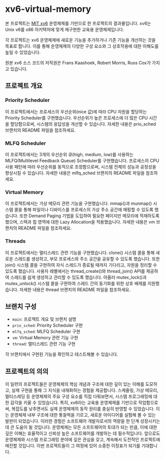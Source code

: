 # xv6-virtual-memory

본 프로젝트는 [MIT xv6](https://pdos.csail.mit.edu/6.828/2022/xv6.html) 운영체제를 기반으로 한 프로젝트의 결과물입니다. xv6는 Unix v6를 x86 아키텍처에 맞게 재구현한 교육용 운영체제입니다.

각 프로젝트는 xv6 운영체제에 새로운 기능을 추가하거나 기존 기능을 개선하는 것을 목표로 합니다. 이를 통해 운영체제의 다양한 구성 요소와 그 상호작용에 대한 이해도를 높일 수 있었습니다.

원본 xv6 소스 코드의 저작권은 Frans Kaashoek, Robert Morris, Russ Cox가 가지고 있습니다.

## 프로젝트 개요

### Priority Scheduler
이 프로젝트에서는 프로세스의 우선순위(nice 값)에 따라 CPU 자원을 할당하는 Priority Scheduler를 구현했습니다. 우선순위가 높은 프로세스에 더 많은 CPU 시간을 할당함으로써, 시스템의 응답성을 개선할 수 있습니다.
자세한 내용은 prio_sched 브랜치의 README 파일을 참조하세요.

### MLFQ Scheduler
이 프로젝트에서는 3개의 우선순위 큐(high, medium, low)를 사용하는 MLFQ(Multilevel Feedback Queue) Scheduler를 구현했습니다. 프로세스의 CPU 사용 패턴에 따라 우선순위를 동적으로 조정함으로써, 시스템 전체의 성능과 공정성을 향상시킬 수 있습니다.
자세한 내용은 mlfq_sched 브랜치의 README 파일을 참조하세요.

### Virtual Memory
이 프로젝트에서는 가상 메모리 관련 기능을 구현했습니다. mmap()과 munmap() 시스템 콜을 통해 파일이나 디바이스를 프로세스의 가상 주소 공간에 매핑할 수 있도록 했습니다. 또한 Demand Paging 기법을 도입하여 필요한 페이지만 메모리에 적재하도록 했으며, 스택과 힙 영역에 대한 Lazy Allocation을 적용했습니다.
자세한 내용은 vm 브랜치의 README 파일을 참조하세요.

### Threads
이 프로젝트에서는 멀티스레드 관련 기능을 구현했습니다. clone() 시스템 콜을 통해 새로운 스레드를 생성하고, 부모 프로세스와 주소 공간을 공유할 수 있도록 했습니다. 또한 join() 시스템 콜을 구현하여 자식 스레드가 종료될 때까지 기다리고, 자원을 정리할 수 있도록 했습니다. 사용자 레벨에서는 thread_create()와 thread_join() API를 제공하여 스레드를 쉽게 생성하고 관리할 수 있도록 했습니다. 아울러 mutex_lock()과 mutex_unlock() 시스템 콜을 구현하여 스레드 간의 동기화를 위한 상호 배제를 지원했습니다.
자세한 내용은 thread 브랜치의 README 파일을 참조하세요.

## 브랜치 구성

- `main`: 프로젝트 개요 및 브랜치 설명
- `prio_sched`: Priority Scheduler 구현
- `mlfq_sched`: MLFQ Scheduler 구현
- `vm`: Virtual Memory 관련 기능 구현
- `thread`: 멀티스레드 관련 기능 구현

각 브랜치에서 구현된 기능을 확인하고 테스트해볼 수 있습니다.

## 프로젝트의 의의
이 일련의 프로젝트들은 운영체제의 핵심 개념과 구조에 대한 깊이 있는 이해를 도모하고, 실제 구현을 통해 그 지식을 내재화하는 경험을 제공합니다. 스케줄링, 가상 메모리, 멀티스레딩 등 운영체제의 주요 구성 요소를 직접 다뤄보면서, 시스템 프로그래밍에 대한 감각을 키울 수 있었습니다.
특히, xv6라는 교육용 운영체제를 기반으로 작업함으로써, 복잡도를 낮추면서도 실제 운영체제의 동작 원리를 충실히 반영할 수 있었습니다. 이는 운영체제 내부 구조에 대한 통찰력을 기르고, 새로운 아이디어를 실험해 볼 수 있는 발판이 되었습니다.
이러한 경험은 소프트웨어 개발자로서의 역량을 한 단계 성장시키는 데 큰 도움이 될 것입니다. 운영체제는 모든 소프트웨어의 토대가 되는 만큼, 이에 대한 깊은 이해는 효율적이고 신뢰성 높은 소프트웨어를 개발하는 데 필수적입니다.
앞으로도 운영체제와 시스템 프로그래밍 분야에 깊은 관심을 갖고, 계속해서 도전적인 프로젝트에 매진할 것입니다. 이번 프로젝트들이 그 여정에 있어 소중한 이정표가 되기를 기대합니다.

